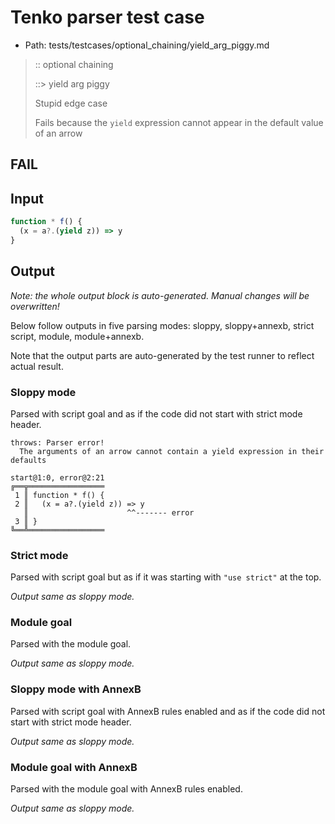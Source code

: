 # Tenko parser test case

- Path: tests/testcases/optional_chaining/yield_arg_piggy.md

> :: optional chaining
>
> ::> yield arg piggy
>
> Stupid edge case
>
> Fails because the `yield` expression cannot appear in the default value of an arrow

## FAIL

## Input

`````js
function * f() {
  (x = a?.(yield z)) => y
}
`````

## Output

_Note: the whole output block is auto-generated. Manual changes will be overwritten!_

Below follow outputs in five parsing modes: sloppy, sloppy+annexb, strict script, module, module+annexb.

Note that the output parts are auto-generated by the test runner to reflect actual result.

### Sloppy mode

Parsed with script goal and as if the code did not start with strict mode header.

`````
throws: Parser error!
  The arguments of an arrow cannot contain a yield expression in their defaults

start@1:0, error@2:21
╔══╦═════════════════
 1 ║ function * f() {
 2 ║   (x = a?.(yield z)) => y
   ║                      ^^------- error
 3 ║ }
╚══╩═════════════════

`````

### Strict mode

Parsed with script goal but as if it was starting with `"use strict"` at the top.

_Output same as sloppy mode._

### Module goal

Parsed with the module goal.

_Output same as sloppy mode._

### Sloppy mode with AnnexB

Parsed with script goal with AnnexB rules enabled and as if the code did not start with strict mode header.

_Output same as sloppy mode._

### Module goal with AnnexB

Parsed with the module goal with AnnexB rules enabled.

_Output same as sloppy mode._
